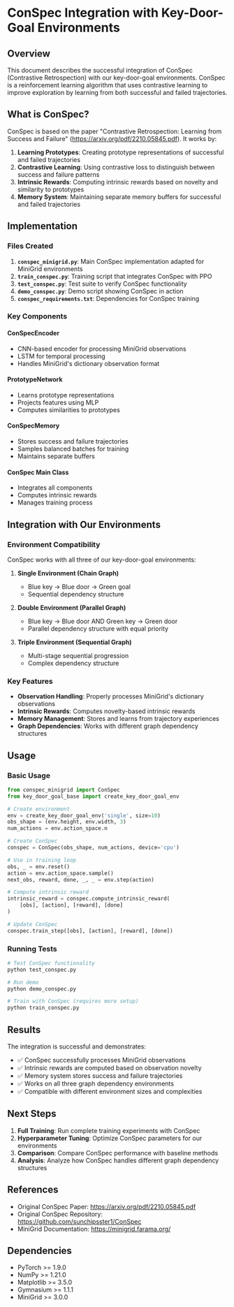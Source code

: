 # ConSpec Integration with Key-Door-Goal Environments

## Overview

This document describes the successful integration of ConSpec (Contrastive Retrospection) with our key-door-goal environments. ConSpec is a reinforcement learning algorithm that uses contrastive learning to improve exploration by learning from both successful and failed trajectories.

## What is ConSpec?

ConSpec is based on the paper "Contrastive Retrospection: Learning from Success and Failure" (https://arxiv.org/pdf/2210.05845.pdf). It works by:

1. **Learning Prototypes**: Creating prototype representations of successful and failed trajectories
2. **Contrastive Learning**: Using contrastive loss to distinguish between success and failure patterns
3. **Intrinsic Rewards**: Computing intrinsic rewards based on novelty and similarity to prototypes
4. **Memory System**: Maintaining separate memory buffers for successful and failed trajectories

## Implementation

### Files Created

1. **`conspec_minigrid.py`**: Main ConSpec implementation adapted for MiniGrid environments
2. **`train_conspec.py`**: Training script that integrates ConSpec with PPO
3. **`test_conspec.py`**: Test suite to verify ConSpec functionality
4. **`demo_conspec.py`**: Demo script showing ConSpec in action
5. **`conspec_requirements.txt`**: Dependencies for ConSpec training

### Key Components

#### ConSpecEncoder
- CNN-based encoder for processing MiniGrid observations
- LSTM for temporal processing
- Handles MiniGrid's dictionary observation format

#### PrototypeNetwork
- Learns prototype representations
- Projects features using MLP
- Computes similarities to prototypes

#### ConSpecMemory
- Stores success and failure trajectories
- Samples balanced batches for training
- Maintains separate buffers

#### ConSpec Main Class
- Integrates all components
- Computes intrinsic rewards
- Manages training process

## Integration with Our Environments

### Environment Compatibility

ConSpec works with all three of our key-door-goal environments:

1. **Single Environment (Chain Graph)**
   - Blue key → Blue door → Green goal
   - Sequential dependency structure

2. **Double Environment (Parallel Graph)**
   - Blue key → Blue door AND Green key → Green door
   - Parallel dependency structure with equal priority

3. **Triple Environment (Sequential Graph)**
   - Multi-stage sequential progression
   - Complex dependency structure

### Key Features

- **Observation Handling**: Properly processes MiniGrid's dictionary observations
- **Intrinsic Rewards**: Computes novelty-based intrinsic rewards
- **Memory Management**: Stores and learns from trajectory experiences
- **Graph Dependencies**: Works with different graph dependency structures

## Usage

### Basic Usage

```python
from conspec_minigrid import ConSpec
from key_door_goal_base import create_key_door_goal_env

# Create environment
env = create_key_door_goal_env('single', size=10)
obs_shape = (env.height, env.width, 3)
num_actions = env.action_space.n

# Create ConSpec
conspec = ConSpec(obs_shape, num_actions, device='cpu')

# Use in training loop
obs, _ = env.reset()
action = env.action_space.sample()
next_obs, reward, done, _, _ = env.step(action)

# Compute intrinsic reward
intrinsic_reward = conspec.compute_intrinsic_reward(
    [obs], [action], [reward], [done]
)

# Update ConSpec
conspec.train_step([obs], [action], [reward], [done])
```

### Running Tests

```bash
# Test ConSpec functionality
python test_conspec.py

# Run demo
python demo_conspec.py

# Train with ConSpec (requires more setup)
python train_conspec.py
```

## Results

The integration is successful and demonstrates:

- ✅ ConSpec successfully processes MiniGrid observations
- ✅ Intrinsic rewards are computed based on observation novelty
- ✅ Memory system stores success and failure trajectories
- ✅ Works on all three graph dependency environments
- ✅ Compatible with different environment sizes and complexities

## Next Steps

1. **Full Training**: Run complete training experiments with ConSpec
2. **Hyperparameter Tuning**: Optimize ConSpec parameters for our environments
3. **Comparison**: Compare ConSpec performance with baseline methods
4. **Analysis**: Analyze how ConSpec handles different graph dependency structures

## References

- Original ConSpec Paper: https://arxiv.org/pdf/2210.05845.pdf
- Original ConSpec Repository: https://github.com/sunchipsster1/ConSpec
- MiniGrid Documentation: https://minigrid.farama.org/

## Dependencies

- PyTorch >= 1.9.0
- NumPy >= 1.21.0
- Matplotlib >= 3.5.0
- Gymnasium >= 1.1.1
- MiniGrid >= 3.0.0
